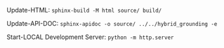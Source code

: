 Update-HTML:
`sphinx-build -M html source/ build/`

Update-API-DOC:
`sphinx-apidoc -o source/ ../../hybrid_grounding -e`

Start-LOCAL Development Server:
`python -m http.server`

